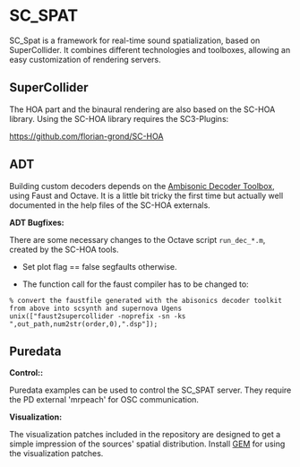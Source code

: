 # SC_SPAT

SC_Spat is a framework for real-time sound spatialization, based 
on SuperCollider. It combines different technologies and
toolboxes, allowing an easy customization of rendering servers.


## SuperCollider

The HOA part and the binaural rendering are also based on the SC-HOA library. Using the SC-HOA library requires the SC3-Plugins:

https://github.com/florian-grond/SC-HOA


## ADT

Building custom decoders depends on the 
[Ambisonic Decoder Toolbox](https://bitbucket.org/ambidecodertoolbox/adt/src/master/), using Faust and Octave.
It is a little bit tricky the first time but actually well documented
in the help files of the SC-HOA externals.

**ADT Bugfixes:**

There are some necessary changes 
to the Octave script `run_dec_*.m`, 
created by the SC-HOA tools.

- Set plot flag == false segfaults otherwise.

- The function call for the faust compiler
 has to be changed to:

```
% convert the faustfile generated with the abisonics decoder toolkit from above into scsynth and supernova Ugens
unix(["faust2supercollider -noprefix -sn -ks ",out_path,num2str(order,0),".dsp"]);
```

## Puredata

**Control::**

Puredata examples can be used to control the SC_SPAT server.
They require the PD external 'mrpeach'
for OSC communication.

**Visualization:**

The visualization patches included in the repository
are designed to get a simple impression of the
sources' spatial distribution.
Install [GEM](https://puredata.info/downloads/gem/) for using 
the visualization patches.